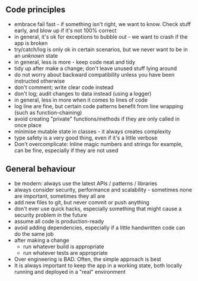 ## Code principles

 * embrace fail fast - if something isn't right, we want to know. Check stuff early, and blow up if it's not 100% correct
 * in general, it's ok for exceptions to bubble out - we want to crash if the app is broken
 * try/catch/log is only ok in certain scenarios, but we never want to be in an _unknown_ state
 * in general, less is more - keep code neat and tidy
 * tidy up after make a change; don't leave unused stuff lying around
 * do not worry about backward compatibility unless you have been instructed otherwise
 * don't comment; write clear code instead
 * don't log; audit changes to data instead (using a logger)
 * in general, less in more when it comes to lines of code
 * log line are fine, but certain code patterns benefit from line wrapping (such as function-chaining)
 * avoid creating "private" functions/methods if they are only called in once place
 * minimise mutable state in classes - it always creates complexity
 * type safety is a very good thing, even if it's a little verbose
 * Don't overcomplicate: Inline magic numbers and strings for example, can be fine, especially if they are not used

##  General behaviour

 * be modern: always use the latest APIs / patterns / libraries
 * always consider security, performance and scalability - sometimes none are important, sometimes they all are
 * add new files to git, but never commit or push anything
 * don't ever use quick hacks, especially something that might cause a security problem in the future
 * assume all code is production-ready
 * avoid adding dependencies, especially if a little handwritten code can do the same job
 * after making a change
   * run whatever build is appropriate
   * run whatever tests are appropriate
 * Over engineering is BAD. Often, the simple approach is best
 * It is always important to keep the app in a working state, both locally running and deployed in a "real" environment